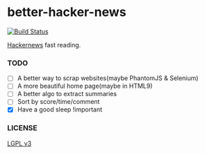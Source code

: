 better-hacker-news
==================

[![Build Status](https://travis-ci.org/polyrabbit/better-hacker-news.svg?branch=master)](https://travis-ci.org/polyrabbit/better-hacker-news)

[Hackernews](https://news.ycombinator.com/) fast reading.

### TODO
- [ ] A better way to scrap websites(maybe PhantomJS & Selenium)
- [ ] A more beautiful home page(maybe in HTML9)
- [ ] A better algo to extract summaries
- [ ] Sort by score/time/comment
- [X] Have a good sleep !important

### LICENSE
[LGPL v3](LICENSE-lgpl-3.0.txt)
